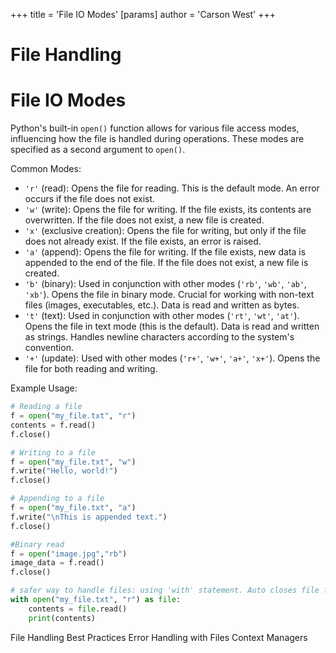 +++
 title = 'File IO Modes'
[params]
	author = 'Carson West'
+++
# File Handling
# File IO Modes 
Python's built-in `open()` function allows for various file access modes, influencing how the file is handled during operations.  These modes are specified as a second argument to `open()`.

Common Modes:

*   `'r'` (read): Opens the file for reading.  This is the default mode.  An error occurs if the file does not exist.
*   `'w'` (write): Opens the file for writing.  If the file exists, its contents are overwritten. If the file does not exist, a new file is created.
*   `'x'` (exclusive creation): Opens the file for writing, but only if the file does not already exist.  If the file exists, an error is raised.
*   `'a'` (append): Opens the file for writing.  If the file exists, new data is appended to the end of the file. If the file does not exist, a new file is created.
*   `'b'` (binary):  Used in conjunction with other modes (`'rb'`, `'wb'`, `'ab'`, `'xb'`). Opens the file in binary mode.  Crucial for working with non-text files (images, executables, etc.).  Data is read and written as bytes.
*   `'t'` (text): Used in conjunction with other modes (`'rt'`, `'wt'`, `'at'`). Opens the file in text mode (this is the default). Data is read and written as strings.  Handles newline characters according to the system's convention.
*   `'+'` (update): Used with other modes (`'r+'`, `'w+'`, `'a+'`, `'x+'`). Opens the file for both reading and writing.


Example Usage:

```python
# Reading a file
f = open("my_file.txt", "r")
contents = f.read()
f.close()

# Writing to a file
f = open("my_file.txt", "w")
f.write("Hello, world!")
f.close()

# Appending to a file
f = open("my_file.txt", "a")
f.write("\nThis is appended text.")
f.close()

#Binary read
f = open("image.jpg","rb")
image_data = f.read()
f.close()

# safer way to handle files: using 'with' statement. Auto closes file for you.
with open("my_file.txt", "r") as file:
    contents = file.read()
    print(contents)

```

File Handling Best Practices  Error Handling with Files Context Managers
